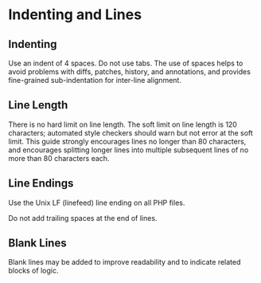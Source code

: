 Indenting and Lines
===================


Indenting
---------

Use an indent of 4 spaces. Do not use tabs. The use of spaces helps to avoid
problems with diffs, patches, history, and annotations, and provides
fine-grained sub-indentation for inter-line alignment.


Line Length
-----------

There is no hard limit on line length. The soft limit on line length is 120
characters; automated style checkers should warn but not error at the soft
limit. This guide strongly encourages lines no longer than 80 characters, and
encourages splitting longer lines into multiple subsequent lines of no more
than 80 characters each.


Line Endings
------------

Use the Unix LF (linefeed) line ending on all PHP files.

Do not add trailing spaces at the end of lines.


Blank Lines
-----------

Blank lines may be added to improve readability and to indicate related blocks of logic.

